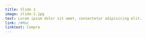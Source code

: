 ```yaml
---
title: Slide 1
image: slide-1.jpg
text: Lorem ipsum dolor sit amet, consectetur adipisicing elit.
link: /#Mac
linktext: Compra
---
```

